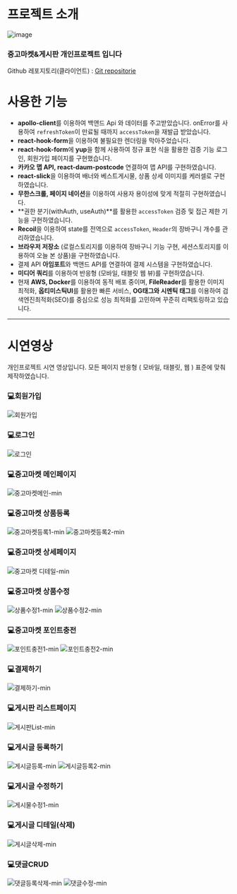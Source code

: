 # 프로젝트 소개

![image](https://user-images.githubusercontent.com/72030487/205590744-61dc7d15-3a19-4586-ae16-26bb3cb5a5e0.png)

### 중고마켓&게시판 개인프로젝트 입니다

Github 레포지토리(클라이언트) : [Git repositorie](https://github.com/Jae-hong-lee/Freeboard_Market/tree/master/freeboard_frontend)

# 사용한 기능

- **apollo-client**를 이용하여 백앤드 Api 와 데이터를 주고받았습니다. onError를 사용하여 `refreshToken`이 만료될 때까지 `accessToken`을 재발급 받았습니다.
- **react-hook-form**을 이용하여 불필요한 렌더링을 막아주었습니다.
- **react-hook-form**에 **yup**을 함께 사용하여 정규 표현 식을 활용한 검증 기능 로그인, 회원가입 페이지를 구현했습니다.
- **카카오 맵 API, react-daum-postcode** 연결하여 맵 API를 구현하였습니다.
- **react-slick**을 이용하여 배너와 베스트게시물, 상품 상세 이미지를 케러셀로 구현하였습니다.
- **무한스크롤, 페이지 네이션**을 이용하여 사용자 용이성에 맞게 적절히 구현하였습니다.
- **권한 분기(withAuth, useAuth)**를 활용한 `accessToken` 검증 및 접근 제한 기능을 구현하였습니다.
- **Recoil**을 이용하여 state를 전역으로 `accessToken`, `Header`의 장바구니 개수를 관리하였습니다.
- **브라우저 저장소** (로컬스토리지를 이용하여 장바구니 기능 구현, 세션스토리지를 이용하여 오늘 본 상품)을 구현하였습니다.
- 결제 API **아임포트**와 백앤드 API를 연결하여 결제 시스템을 구현하였습니다.
- **미디어 쿼리**를 이용하여 반응형 (모바일, 태블릿 웹 뷰)를 구현하였습니다.
- 현재 **AWS, Docker**를 이용하여 동적 배포 중이며,
  **FileReader**를 활용한 이미지 최적화, **옵티미스틱UI**를 활용한 빠른 서비스,
  **OG태그와 시멘틱 태그**를 이용하여 검색엔진최적화(SEO)를 중심으로 성능 최적화를 고민하며 꾸준히 리팩토링하고 있습니다.

---

# 시연영상

개인프로젝트 시연 영상입니다.
모든 페이지 반응형 ( 모바일, 태블릿, 웹 ) 표준에 맞춰 제작하였습니다.

### 💻회원가입

![회원가입](https://user-images.githubusercontent.com/72030487/208620064-a9e7d894-3197-4fa7-af30-e449dfbf997e.png)

### 💻로그인

![로그인](https://user-images.githubusercontent.com/72030487/208620302-9f0367f5-8a23-4154-9567-ccdd6188f904.png)

### 💻중고마켓 메인페이지

![중고마켓메인-min](https://user-images.githubusercontent.com/72030487/205592665-ae0532d4-5e75-46a7-94e0-61c54376f202.gif)

### 💻중고마켓 상품등록

![중고마켓등록1-min](https://user-images.githubusercontent.com/72030487/205592822-ad00394a-883f-4de9-aa94-b79382e590c3.gif)
![중고마켓등록2-min](https://user-images.githubusercontent.com/72030487/205592894-6eca1cc3-8a3e-4f1f-a609-bdd7126de9cf.gif)

### 💻중고마켓 상세페이지

![중고마켓 디테일-min](https://user-images.githubusercontent.com/72030487/205593022-55a695ae-3cd4-4ea1-9d8a-a79b5ccc2527.gif)

### 💻중고마켓 상품수정

![상품수정1-min](https://user-images.githubusercontent.com/72030487/205593166-c6da7c45-a369-45f1-999d-4b79f2db6e02.gif)
![상품수정2-min](https://user-images.githubusercontent.com/72030487/205593173-eb5cfa49-7254-4085-85f9-3deb3104c3fe.gif)

### 💻중고마켓 포인트충전

![포인트충전1-min](https://user-images.githubusercontent.com/72030487/205593300-935d3da0-b25d-42dd-a197-ffd4c9bcc2f1.gif)
![포인트충전2-min](https://user-images.githubusercontent.com/72030487/205593307-0e94b297-7891-45a4-a4e8-463205399207.gif)

### 💻결제하기

![결제하기-min](https://user-images.githubusercontent.com/72030487/205593445-646cb146-89a0-49cb-8785-2390740e1eaf.gif)

### 💻게시판 리스트페이지

![게시판List-min](https://user-images.githubusercontent.com/72030487/205593545-532bfab8-12ba-4455-851e-ba48f3bdd4e3.gif)

### 💻게시글 등록하기

![게시글등록-min](https://user-images.githubusercontent.com/72030487/205593695-f7c7cf6b-bf53-4d8c-a669-8fd4bfc79d33.gif)
![게시글등록2-min](https://user-images.githubusercontent.com/72030487/205593702-70e70597-c98c-4e41-9982-37edc73a06f2.gif)

### 💻게시글 수정하기

![게시물수정1-min](https://user-images.githubusercontent.com/72030487/205593828-4f549d04-a66a-40b1-9977-6259c47aa7c0.gif)

### 💻게시글 디테일(삭제)

![게시글삭제-min](https://user-images.githubusercontent.com/72030487/205593955-16d1a14c-be6d-4807-a5b8-025b6ada4904.gif)

### 💻댓글CRUD

![댓글등록삭제-min](https://user-images.githubusercontent.com/72030487/205594202-4ec755e2-31f0-4fbe-a5e7-2b1367235a5c.gif)
![댓글수정-min](https://user-images.githubusercontent.com/72030487/205594232-7eaf8813-3552-4653-ab37-bf0d48d4b397.gif)
